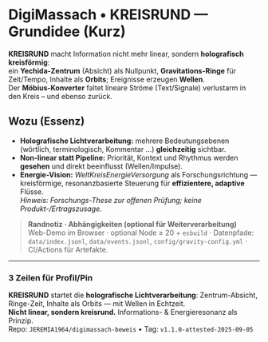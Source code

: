 # DigiMassach • KREISRUND — Grundidee (Kurz)

**KREISRUND** macht Information nicht mehr linear, sondern **holografisch kreisförmig**:  
ein **Yechida-Zentrum** (Absicht) als Nullpunkt, **Gravitations-Ringe** für Zeit/Tempo, Inhalte als **Orbits**; Ereignisse erzeugen **Wellen**.  
Der **Möbius-Konverter** faltet lineare Ströme (Text/Signale) verlustarm in den Kreis – und ebenso zurück.

## Wozu (Essenz)
- **Holografische Lichtverarbeitung:** mehrere Bedeutungsebenen (wörtlich, terminologisch, Kommentar …) **gleichzeitig** sichtbar.  
- **Non-linear statt Pipeline:** Priorität, Kontext und Rhythmus werden **gesehen** und direkt beeinflusst (Wellen/Impulse).  
- **Energie-Vision:** *WeltKreisEnergieVersorgung* als Forschungsrichtung — kreisförmige, resonanzbasierte Steuerung für **effizientere, adaptive** Flüsse.  
  *Hinweis: Forschungs-These zur offenen Prüfung; keine Produkt-/Ertragszusage.*

> **Randnotiz · Abhängigkeiten (optional für Weiterverarbeitung)**  
> Web-Demo im Browser · optional Node ≥ 20 + `esbuild` · Datenpfade: `data/index.jsonl`, `data/events.jsonl`, `config/gravity-config.yml` · CI/Actions für Artefakte.

---

### 3 Zeilen für Profil/Pin
**KREISRUND** startet die **holografische Lichtverarbeitung**: Zentrum-Absicht, Ringe-Zeit, Inhalte als Orbits — mit Wellen in Echtzeit.  
**Nicht linear, sondern kreisrund.** Informations- & Energieresonanz als Prinzip.  
Repo: `JEREMIA1964/digimassach-beweis` • Tag: `v1.1.0-attested-2025-09-05`
